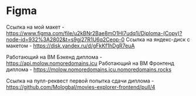 # Figma
Ссылка на мой макет - https://www.figma.com/file/u2kBNr2Bae8mO1HI7udq1i/Diploma-(Copy)?node-id=932%3A2802&t=s9gj27R1U6q2Ceop-0
Ссылка на яндекс-диск с макетом - https://disk.yandex.ru/d/gFkKf1hDgR7euA

Работающий на ВМ Бэкенд диплома - https://api.molow.nomoredomains.icu
Работающий на ВМ Фронтенд диплома - https://molow.nomoredomains.icu.nomoredomains.rocks

Ссылка на пулл-реквест первой попытка сдачи диплома -  https://github.com/Mologbal/movies-explorer-frontend/pull/4


